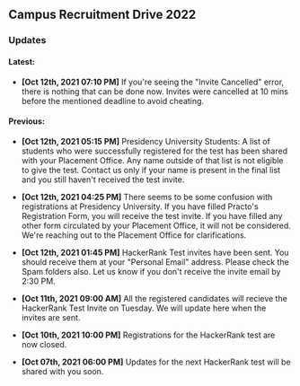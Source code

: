 ## Campus Recruitment Drive 2022
### Updates

#### Latest:

- **\[Oct 12th, 2021 07:10 PM\]** If you're seeing the "Invite Cancelled" error, there is nothing that can be done now. Invites were cancelled at 10 mins before the mentioned deadline to avoid cheating.

#### Previous:

- **\[Oct 12th, 2021 05:15 PM\]** Presidency University Students: A list of students who were successfully registered for the test has been shared with your Placement Office. Any name outside of that list is not eligible to give the test. Contact us only if your name is present in the final list and you still haven't received the test invite.


- **\[Oct 12th, 2021 04:25 PM\]** There seems to be some confusion with registrations at Presidency University. If you have filled Practo's Registration Form, you will receive the test invite. If you have filled any other form circulated by your Placement Office, it will not be considered.
We're reaching out to the Placement Office for clarifications.

- **\[Oct 12th, 2021 01:45 PM\]** HackerRank Test invites have been sent. You should receive them at your "Personal Email" address. Please check the Spam folders also. Let us know if you don't receive the invite email by 2:30 PM.

- **\[Oct 11th, 2021 09:00 AM\]** All the registered candidates will recieve the HackerRank Test Invite on Tuesday. We will update here when the invites are sent.

- **\[Oct 10th, 2021 10:00 PM\]** Registrations for the HackerRank test are now closed.

- **\[Oct 07th, 2021 06:00 PM\]** Updates for the next HackerRank test will be shared with you soon.

<!-- <iframe width="560" height="315" src="https://www.youtube.com/embed/kIFxQNNx8Zs" title="YouTube video player" frameborder="0" allow="accelerometer; autoplay; clipboard-write; encrypted-media; gyroscope; picture-in-picture" allowfullscreen></iframe> -->
